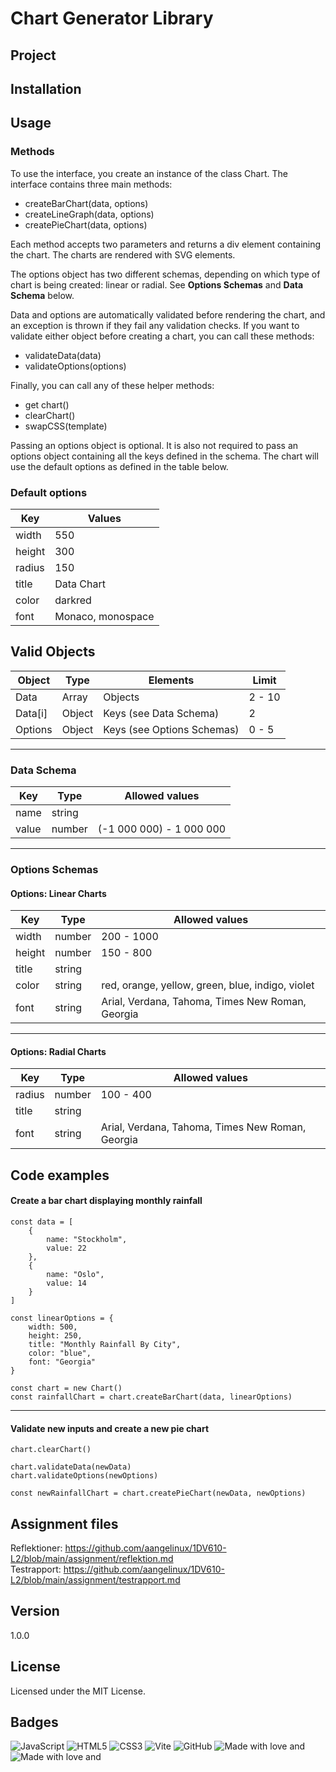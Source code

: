 # Chart Generator Library
## Project
<!-- Screenshots! -->
  

## Installation

  
  
## Usage
### Methods
To use the interface, you create an instance of the class Chart. The interface contains three main methods:  
- createBarChart(data, options)
- createLineGraph(data, options)
- createPieChart(data, options)
  
Each method accepts two parameters and returns a div element containing the chart. The charts are rendered with SVG elements.  
  
The options object has two different schemas, depending on which type of chart is being created: linear or radial. See **Options Schemas** and **Data Schema** below.  
  
Data and options are automatically validated before rendering the chart, and an exception is thrown if they fail any validation checks. If you want to validate either object before creating a chart, you can call these methods:
- validateData(data)
- validateOptions(options)
  
Finally, you can call any of these helper methods:  
- get chart()
- clearChart()
- swapCSS(template)
  
Passing an options object is optional. It is also not required to pass an options object containing all the keys defined in the schema. The chart will use the default options as defined in the table below.  
  
### Default options
| Key    | Values            |
| ------ | ----------------- |
| width  | 550               |
| height | 300               |
| radius | 150               |
| title  | Data Chart        |
| color  | darkred           |
| font   | Monaco, monospace |
  

## Valid Objects
| Object  | Type   | Elements                   | Limit  |
| ------- | ------ | -------------------------- | ------ |
| Data    | Array  | Objects                    | 2 - 10 |
| Data[i] | Object | Keys (see Data Schema)     | 2      |
| Options | Object | Keys (see Options Schemas) | 0 - 5  |
  
---
### Data Schema
| Key   | Type   | Allowed values           |
| ----- | ------ | ------------------------ |
| name  | string |                          |
| value | number | (-1 000 000) - 1 000 000 |
  
---
### Options Schemas
#### Options: Linear Charts
| Key    | Type   | Allowed values                                   |
| ------ | ------ | ------------------------------------------------ |
| width  | number | 200 - 1000                                       |
| height | number | 150 - 800                                        |
| title  | string |                                                  |
| color  | string | red, orange, yellow, green, blue, indigo, violet |
| font   | string | Arial, Verdana, Tahoma, Times New Roman, Georgia |
  
---
#### Options: Radial Charts
| Key    | Type   | Allowed values                                   |
| ------ | ------ | ------------------------------------------------ |
| radius | number | 100 - 400                                        |
| title  | string |                                                  |
| font   | string | Arial, Verdana, Tahoma, Times New Roman, Georgia |
  

## Code examples
#### Create a bar chart displaying monthly rainfall
```
const data = [
    {
        name: "Stockholm",
        value: 22
    },
    {
        name: "Oslo",
        value: 14
    }
]

const linearOptions = {
    width: 500,
    height: 250,
    title: "Monthly Rainfall By City",
    color: "blue",
    font: "Georgia"
}

const chart = new Chart()
const rainfallChart = chart.createBarChart(data, linearOptions)
```
---
#### Validate new inputs and create a new pie chart
```
chart.clearChart()

chart.validateData(newData)
chart.validateOptions(newOptions)

const newRainfallChart = chart.createPieChart(newData, newOptions)
```
  
## Assignment files
Reflektioner: https://github.com/aangelinux/1DV610-L2/blob/main/assignment/reflektion.md  
Testrapport: https://github.com/aangelinux/1DV610-L2/blob/main/assignment/testrapport.md  
  

## Version
1.0.0


## License
Licensed under the MIT License.  
  

## Badges
![JavaScript](https://img.shields.io/badge/javascript-%23323330.svg?style=for-the-badge&logo=javascript&logoColor=%23F7DF1E)
![HTML5](https://img.shields.io/badge/html5-%23E34F26.svg?style=for-the-badge&logo=html5&logoColor=white)
![CSS3](https://img.shields.io/badge/css3-%231572B6.svg?style=for-the-badge&logo=css3&logoColor=white)
![Vite](https://img.shields.io/badge/vite-%23646CFF.svg?style=for-the-badge&logo=vite&logoColor=white)
![GitHub](https://img.shields.io/badge/github-%23121011.svg?style=for-the-badge&logo=github&logoColor=white)
![Made with love and](https://img.shields.io/badge/KFC-F40027?style=for-the-badge&logo=kfc&logoColor=white)
![Made with love and](https://img.shields.io/badge/Spotify-1ED760?&style=for-the-badge&logo=spotify&logoColor=white)